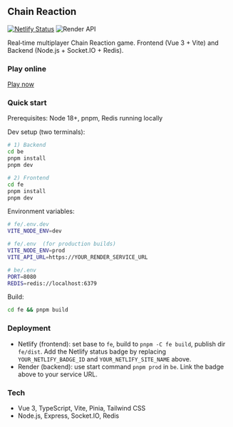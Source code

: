 ## Chain Reaction

[![Netlify Status](https://api.netlify.com/api/v1/badges/76da6ef3-a136-454b-bde5-a3368fa747ee/deploy-status)](https://app.netlify.com/projects/chain-reaction-fe/deploys)
![Render API](https://img.shields.io/badge/Render-API%20Live-brightgreen?logo=render)

Real‑time multiplayer Chain Reaction game. Frontend (Vue 3 + Vite) and Backend (Node.js + Socket.IO + Redis).

### Play online

[Play now](https://chain-reaction.pxnt.me)

### Quick start

Prerequisites: Node 18+, pnpm, Redis running locally

Dev setup (two terminals):

```bash
# 1) Backend
cd be
pnpm install
pnpm dev

# 2) Frontend
cd fe
pnpm install
pnpm dev
```

Environment variables:

```bash
# fe/.env.dev
VITE_NODE_ENV=dev

# fe/.env  (for production builds)
VITE_NODE_ENV=prod
VITE_API_URL=https://YOUR_RENDER_SERVICE_URL

# be/.env
PORT=8080
REDIS=redis://localhost:6379
```

Build:

```bash
cd fe && pnpm build
```

### Deployment

- Netlify (frontend): set base to `fe`, build to `pnpm -C fe build`, publish dir `fe/dist`. Add the Netlify status badge by replacing `YOUR_NETLIFY_BADGE_ID` and `YOUR_NETLIFY_SITE_NAME` above.
- Render (backend): use start command `pnpm prod` in `be`. Link the badge above to your service URL.

### Tech

- Vue 3, TypeScript, Vite, Pinia, Tailwind CSS
- Node.js, Express, Socket.IO, Redis


